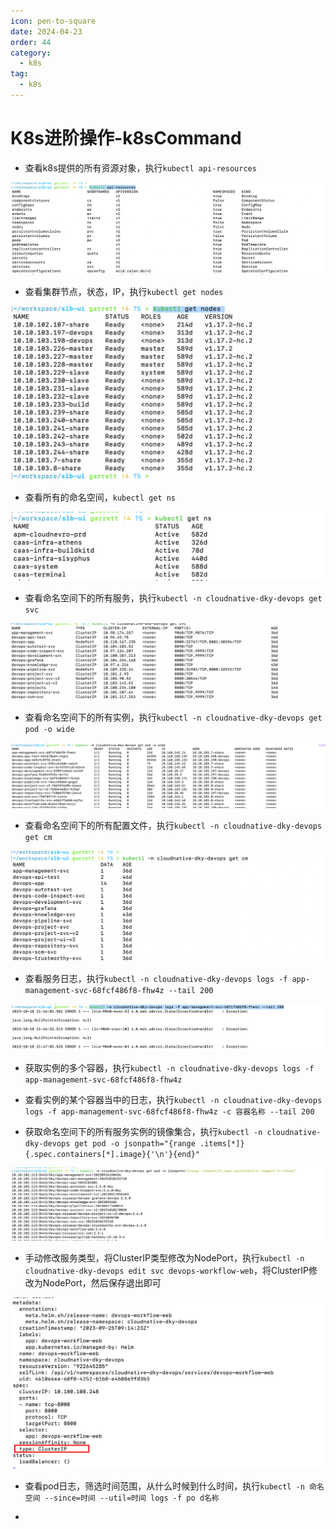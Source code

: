 ```yaml
---
icon: pen-to-square
date: 2024-04-23
order: 44
category:
  - k8s
tag:
  - k8s
---
```

#  K8s进阶操作-k8sCommand

- 查看k8s提供的所有资源对象，执行`kubectl api-resources`

![image-20231010220834199](./images/image-20231010220834199.png)

- 查看集群节点，状态，IP，执行`kubectl get nodes `

![image-20231010220734416](./images/image-20231010220734416.png)

- 查看所有的命名空间，`kubectl get ns `

![image-20231010220752478](./images/image-20231010220752478.png)

- 查看命名空间下的所有服务，执行`kubectl -n cloudnative-dky-devops get svc`

![image-20231010220950840](./images/image-20231010220950840.png)

- 查看命名空间下的所有实例，执行`kubectl -n cloudnative-dky-devops get pod -o wide`

![image-20231010221007618](./images/image-20231010221007618.png)

- 查看命名空间下的所有配置文件，执行`kubectl -n cloudnative-dky-devops get cm`

![image-20231010221019667](./images/image-20231010221019667.png)

- 查看服务日志，执行`kubectl -n cloudnative-dky-devops logs -f app-management-svc-68fcf486f8-fhw4z --tail 200`

![image-20231010221055465](./images/image-20231010221055465.png)

- 获取实例的多个容器，执行`kubectl -n cloudnative-dky-devops logs -f app-management-svc-68fcf486f8-fhw4z`
- 查看实例的某个容器当中的日志，执行`kubectl -n cloudnative-dky-devops logs -f app-management-svc-68fcf486f8-fhw4z -c 容器名称 --tail 200 `

- 获取命名空间下的所有服务实例的镜像集合，执行`kubectl -n cloudnative-dky-devops get pod -o jsonpath="{range .items[*]}{.spec.containers[*].image}{'\n'}{end}"`

![image-20231010221334287](./images/image-20231010221334287.png)

- 手动修改服务类型，将ClusterIP类型修改为NodePort，执行`kubectl -n cloudnative-dky-devops edit svc devops-workflow-web`，将ClusterIP修改为NodePort，然后保存退出即可

![image-20231010221450748](./images/image-20231010221450748.png)

- 查看pod日志，筛选时间范围，从什么时候到什么时间，执行`kubectl -n 命名空间 --since=时间 --util=时间 logs -f po d名称`



- 
